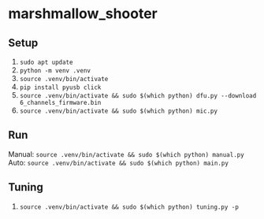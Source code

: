 # marshmallow_shooter

## Setup
1. `sudo apt update`
2. `python -m venv .venv`
3. `source .venv/bin/activate`
4. `pip install pyusb click`
5. `source .venv/bin/activate && sudo $(which python) dfu.py --download 6_channels_firmware.bin`
6. `source .venv/bin/activate && sudo $(which python) mic.py`

## Run
Manual: `source .venv/bin/activate && sudo $(which python) manual.py`
Auto: `source .venv/bin/activate && sudo $(which python) main.py`

## Tuning
1. `source .venv/bin/activate && sudo $(which python) tuning.py -p`
